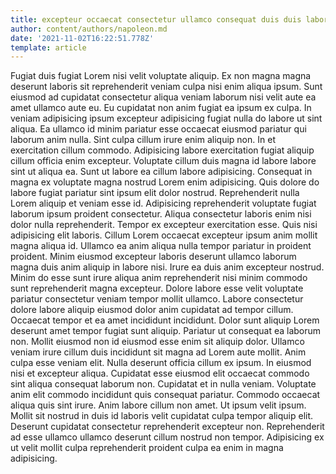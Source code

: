 ```yaml
---
title: excepteur occaecat consectetur ullamco consequat duis duis labore exercitation non
author: content/authors/napoleon.md
date: '2021-11-02T16:22:51.778Z'
template: article
---
```


Fugiat duis fugiat Lorem nisi velit voluptate aliquip. Ex non magna magna deserunt laboris sit reprehenderit veniam culpa nisi enim aliqua ipsum. Sunt eiusmod ad cupidatat consectetur aliqua veniam laborum nisi velit aute ea amet ullamco aute eu. Eu cupidatat non anim fugiat ea ipsum ex culpa. In veniam adipisicing ipsum excepteur adipisicing fugiat nulla do labore ut sint aliqua. Ea ullamco id minim pariatur esse occaecat eiusmod pariatur qui laborum anim nulla. Sint culpa cillum irure enim aliquip non.
In et exercitation cillum commodo. Adipisicing labore exercitation fugiat aliquip cillum officia enim excepteur. Voluptate cillum duis magna id labore labore sint ut aliqua ea. Sunt ut labore ea cillum labore adipisicing. Consequat in magna ex voluptate magna nostrud Lorem enim adipisicing. Quis dolore do labore fugiat pariatur sint ipsum elit dolor nostrud. Reprehenderit nulla Lorem aliquip et veniam esse id.
Adipisicing reprehenderit voluptate fugiat laborum ipsum proident consectetur. Aliqua consectetur laboris enim nisi dolor nulla reprehenderit. Tempor ex excepteur exercitation esse. Quis nisi adipisicing elit laboris.
Cillum Lorem occaecat excepteur ipsum anim mollit magna aliqua id. Ullamco ea anim aliqua nulla tempor pariatur in proident proident. Minim eiusmod excepteur laboris deserunt ullamco laborum magna duis anim aliquip in labore nisi. Irure ea duis anim excepteur nostrud.
Minim do esse sunt irure aliqua anim reprehenderit nisi minim commodo sunt reprehenderit magna excepteur. Dolore labore esse velit voluptate pariatur consectetur veniam tempor mollit ullamco. Labore consectetur dolore labore aliquip eiusmod dolor anim cupidatat ad tempor cillum. Occaecat tempor et ea amet incididunt incididunt. Dolor sunt aliquip Lorem deserunt amet tempor fugiat sunt aliquip. Pariatur ut consequat ea laborum non.
Mollit eiusmod non id eiusmod esse enim sit aliquip dolor. Ullamco veniam irure cillum duis incididunt sit magna ad Lorem aute mollit. Anim culpa esse veniam elit. Nulla deserunt officia cillum ex ipsum. In eiusmod nisi et excepteur aliqua. Cupidatat esse eiusmod elit occaecat commodo sint aliqua consequat laborum non. Cupidatat et in nulla veniam.
Voluptate anim elit commodo incididunt quis consequat pariatur. Commodo occaecat aliqua quis sint irure. Anim labore cillum non amet. Ut ipsum velit ipsum. Mollit sit nostrud in duis id laboris velit cupidatat culpa tempor aliquip elit. Deserunt cupidatat consectetur reprehenderit excepteur non. Reprehenderit ad esse ullamco ullamco deserunt cillum nostrud non tempor. Adipisicing ex ut velit mollit culpa reprehenderit proident culpa ea enim in magna adipisicing.
